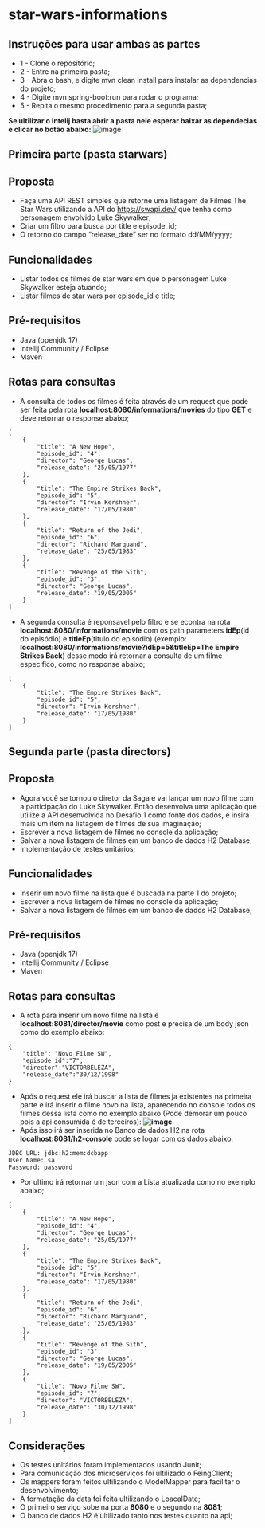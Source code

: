 # star-wars-informations

## Instruções para usar ambas as partes
* 1 - Clone o repositório;
* 2 - Entre na primeira pasta;
* 3 - Abra o bash, e digite mvn clean install para instalar as dependencias do projeto;
* 4 - Digite mvn spring-boot:run para rodar o programa;
* 5 - Repita o mesmo procedimento para a segunda pasta;

**Se ultilizar o intelij basta abrir a pasta nele esperar baixar as dependecias e clicar no botão abaixo:**
![image](https://user-images.githubusercontent.com/51977789/219923153-fd0f3ead-6a3e-488f-bc1b-ca3c2f5075f0.png)


## Primeira parte (pasta starwars)

## Proposta
* Faça uma API REST simples que retorne uma listagem de Filmes The Star Wars utilizando a API do https://swapi.dev/ que tenha como personagem envolvido Luke Skywalker;
* Criar um filtro para busca por title e episode_id;
* O retorno do campo “release_date” ser no formato dd/MM/yyyy;

## Funcionalidades 
* Listar todos os filmes de star wars em que o personagem Luke Skywalker esteja atuando;
* Listar filmes de star wars por episode_id e title;

## Pré-requisitos
* Java (openjdk 17)
* Intellij Community / Eclipse
* Maven

## Rotas para consultas
* A consulta de todos os filmes é feita através de um request que pode ser feita pela rota **localhost:8080/informations/movies** do tipo **GET** e deve retornar o response abaixo;
```
[
    {
        "title": "A New Hope",
        "episode_id": "4",
        "director": "George Lucas",
        "release_date": "25/05/1977"
    },
    {
        "title": "The Empire Strikes Back",
        "episode_id": "5",
        "director": "Irvin Kershner",
        "release_date": "17/05/1980"
    },
    {
        "title": "Return of the Jedi",
        "episode_id": "6",
        "director": "Richard Marquand",
        "release_date": "25/05/1983"
    },
    {
        "title": "Revenge of the Sith",
        "episode_id": "3",
        "director": "George Lucas",
        "release_date": "19/05/2005"
    }
]
```

* A segunda consulta é reponsavel pelo filtro e se econtra na rota **localhost:8080/informations/movie** com os path parameters **idEp**(id do episódio) e **titleEp**(titulo do episódio) (exemplo: **localhost:8080/informations/movie?idEp=5&titleEp=The Empire Strikes Back**) desse modo irá retornar a consulta de um filme especifico, como no response abaixo;
```
[
    {
        "title": "The Empire Strikes Back",
        "episode_id": "5",
        "director": "Irvin Kershner",
        "release_date": "17/05/1980"
    }
]
```

## Segunda parte (pasta directors)

## Proposta
* Agora você se tornou o diretor da Saga e vai lançar um novo filme com a participação do Luke Skywalker. Então desenvolva uma aplicação que utilize a API desenvolvida no Desafio 1 como fonte dos dados, e insira mais um item na listagem de filmes de sua imaginação;
* Escrever a nova listagem de filmes no console da aplicação;
* Salvar a nova listagem de filmes em um banco de dados H2 Database;
* Implementação de testes unitários;

## Funcionalidades 
* Inserir um novo filme na lista que é buscada na parte 1 do projeto;
* Escrever a nova listagem de filmes no console da aplicação;
* Salvar a nova listagem de filmes em um banco de dados H2 Database;

## Pré-requisitos
* Java (openjdk 17)
* Intellij Community / Eclipse
* Maven

## Rotas para consultas
* A rota para inserir um novo filme na lista é **localhost:8081/director/movie** como post e precisa de um body json como do exemplo abaixo:
```
{
    "title": "Novo Filme SW",
    "episode_id":"7",
    "director":"VICTORBELEZA",
    "release_date":"30/12/1998"
}
```
* Após o request ele irá buscar a lista de filmes ja existentes na primeira parte e irá inserir o filme novo na lista, aparecendo no console todos os filmes dessa lista como no exemplo abaixo (Pode demorar um pouco pois a api consumida é de terceiros):
**![image](https://user-images.githubusercontent.com/51977789/219922750-db6338d1-a6a5-48d1-8d2a-c6b13fe7bcd3.png)**
* Após isso irá ser inserida no Banco de dados H2 na rota **localhost:8081/h2-console** pode se logar com os dados abaixo:
```
JDBC URL: jdbc:h2:mem:dcbapp
User Name: sa
Password: password
```
* Por ultimo irá retornar um json com a Lista atualizada como no exemplo abaixo;
```
[
    {
        "title": "A New Hope",
        "episode_id": "4",
        "director": "George Lucas",
        "release_date": "25/05/1977"
    },
    {
        "title": "The Empire Strikes Back",
        "episode_id": "5",
        "director": "Irvin Kershner",
        "release_date": "17/05/1980"
    },
    {
        "title": "Return of the Jedi",
        "episode_id": "6",
        "director": "Richard Marquand",
        "release_date": "25/05/1983"
    },
    {
        "title": "Revenge of the Sith",
        "episode_id": "3",
        "director": "George Lucas",
        "release_date": "19/05/2005"
    },
    {
        "title": "Novo Filme SW",
        "episode_id": "7",
        "director": "VICTORBELEZA",
        "release_date": "30/12/1998"
    }
]
```
## Considerações
* Os testes unitários foram implementados usando Junit;
* Para comunicação dos microserviços foi ultilizado o FeingClient;
* Os mappers foram feitos ultilizando o ModelMapper para facilitar o desenvolvimento;
* A formatação da data foi feita ultilizando o LoacalDate;
* O primeiro serviço sobe na porta **8080** e o segundo na **8081**;
* O banco de dados H2 é ultilizado tanto nos testes quanto na api;

